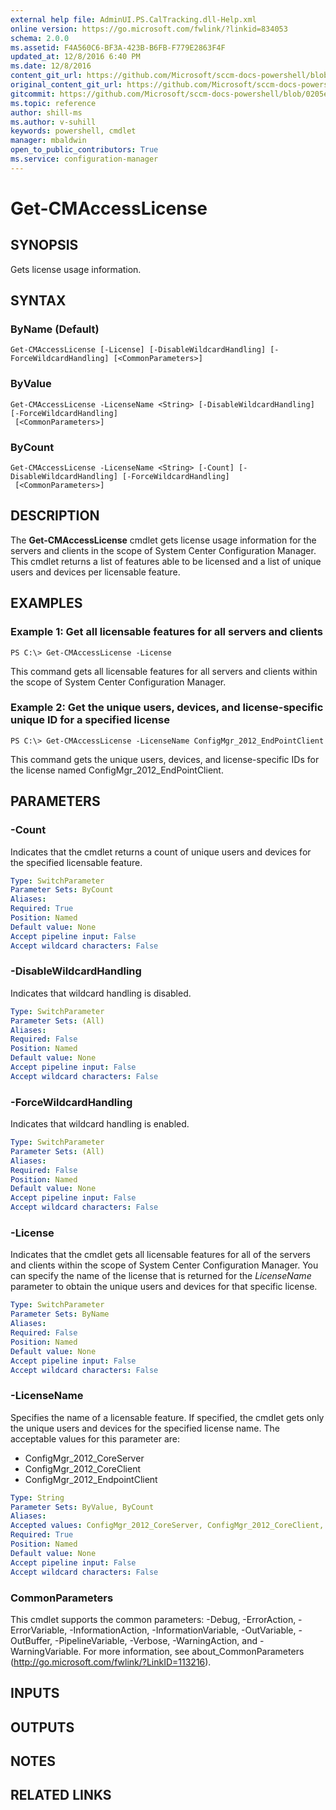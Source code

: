 ```yaml
---
external help file: AdminUI.PS.CalTracking.dll-Help.xml
online version: https://go.microsoft.com/fwlink/?linkid=834053
schema: 2.0.0
ms.assetid: F4A560C6-BF3A-423B-B6FB-F779E2863F4F
updated_at: 12/8/2016 6:40 PM
ms.date: 12/8/2016
content_git_url: https://github.com/Microsoft/sccm-docs-powershell/blob/live/sccm-cmdlets/ConfigurationManager/vlatest/Get-CMAccessLicense.md
original_content_git_url: https://github.com/Microsoft/sccm-docs-powershell/blob/live/sccm-cmdlets/ConfigurationManager/vlatest/Get-CMAccessLicense.md
gitcommit: https://github.com/Microsoft/sccm-docs-powershell/blob/0205e569abecf1b4e1b2b342947b87a3691b29a5/sccm-cmdlets/ConfigurationManager/vlatest/Get-CMAccessLicense.md
ms.topic: reference
author: shill-ms
ms.author: v-suhill
keywords: powershell, cmdlet
manager: mbaldwin
open_to_public_contributors: True
ms.service: configuration-manager
---
```


# Get-CMAccessLicense

## SYNOPSIS
Gets license usage information.

## SYNTAX

### ByName (Default)
```
Get-CMAccessLicense [-License] [-DisableWildcardHandling] [-ForceWildcardHandling] [<CommonParameters>]
```

### ByValue
```
Get-CMAccessLicense -LicenseName <String> [-DisableWildcardHandling] [-ForceWildcardHandling]
 [<CommonParameters>]
```

### ByCount
```
Get-CMAccessLicense -LicenseName <String> [-Count] [-DisableWildcardHandling] [-ForceWildcardHandling]
 [<CommonParameters>]
```

## DESCRIPTION
The **Get-CMAccessLicense** cmdlet gets license usage information for the servers and clients in the scope of System Center Configuration Manager.
This cmdlet returns a list of features able to be licensed and a list of unique users and devices per licensable feature.

## EXAMPLES

### Example 1: Get all licensable features for all servers and clients
```
PS C:\> Get-CMAccessLicense -License
```

This command gets all licensable features for all servers and clients within the scope of System Center Configuration Manager.

### Example 2: Get the unique users, devices, and license-specific unique ID for a specified license
```
PS C:\> Get-CMAccessLicense -LicenseName ConfigMgr_2012_EndPointClient
```

This command gets the unique users, devices, and license-specific IDs for the license named ConfigMgr_2012_EndPointClient.

## PARAMETERS

### -Count
Indicates that the cmdlet returns a count of unique users and devices for the specified licensable feature.

```yaml
Type: SwitchParameter
Parameter Sets: ByCount
Aliases: 
Required: True
Position: Named
Default value: None
Accept pipeline input: False
Accept wildcard characters: False
```

### -DisableWildcardHandling
Indicates that wildcard handling is disabled.

```yaml
Type: SwitchParameter
Parameter Sets: (All)
Aliases: 
Required: False
Position: Named
Default value: None
Accept pipeline input: False
Accept wildcard characters: False
```

### -ForceWildcardHandling
Indicates that wildcard handling is enabled.

```yaml
Type: SwitchParameter
Parameter Sets: (All)
Aliases: 
Required: False
Position: Named
Default value: None
Accept pipeline input: False
Accept wildcard characters: False
```

### -License
Indicates that the cmdlet gets all licensable features for all of the servers and clients within the scope of System Center Configuration Manager.
You can specify the name of the license that is returned for the *LicenseName* parameter to obtain the unique users and devices for that specific license.

```yaml
Type: SwitchParameter
Parameter Sets: ByName
Aliases: 
Required: False
Position: Named
Default value: None
Accept pipeline input: False
Accept wildcard characters: False
```

### -LicenseName
Specifies the name of a licensable feature.
If specified, the cmdlet gets only the unique users and devices for the specified license name.
The acceptable values for this parameter are:

- ConfigMgr_2012_CoreServer
- ConfigMgr_2012_CoreClient
- ConfigMgr_2012_EndpointClient

```yaml
Type: String
Parameter Sets: ByValue, ByCount
Aliases: 
Accepted values: ConfigMgr_2012_CoreServer, ConfigMgr_2012_CoreClient, ConfigMgr_2012_EndpointClient
Required: True
Position: Named
Default value: None
Accept pipeline input: False
Accept wildcard characters: False
```

### CommonParameters
This cmdlet supports the common parameters: -Debug, -ErrorAction, -ErrorVariable, -InformationAction, -InformationVariable, -OutVariable, -OutBuffer, -PipelineVariable, -Verbose, -WarningAction, and -WarningVariable. For more information, see about_CommonParameters (http://go.microsoft.com/fwlink/?LinkID=113216).

## INPUTS

## OUTPUTS

## NOTES

## RELATED LINKS


